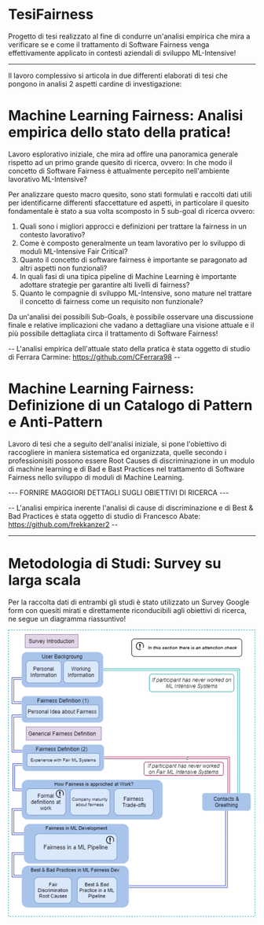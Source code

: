 # TesiFairness

Progetto di tesi realizzato al fine di condurre un'analisi empirica che mira a verificare se e come il trattamento di Software Fairness 
venga effettivamente applicato in contesti aziendali di sviluppo ML-Intensive!

--------------------------------------------------------------------------------------------------------------------------------------
Il lavoro complessivo si articola in due differenti elaborati di tesi che pongono in analisi 2 aspetti cardine di investigazione:

# Machine Learning Fairness: Analisi empirica dello stato della pratica!

Lavoro esplorativo iniziale, che mira ad offire una panoramica generale rispetto ad un primo grande quesito di ricerca, ovvero:
In che modo il concetto di Software Fairness è attualmente percepito nell'ambiente lavorativo ML-Intensive?

Per analizzare questo macro quesito, sono stati formulati e raccolti dati utili per identificarne differenti sfaccettature ed aspetti,
in particolare il quesito fondamentale è stato a sua volta scomposto in 5 sub-goal di ricerca ovvero:

1) Quali sono i migliori approcci e definizioni per trattare la fairness in un contesto lavorativo?
2) Come è composto generalmente un team lavorativo per lo sviluppo di moduli ML-Intensive Fair Critical?
3) Quanto il concetto di software fairness è importante se paragonato ad altri aspetti non funzionali?
4) In quali fasi di una tipica pipeline di Machine Learning è importante adottare strategie per garantire alti livelli di fairness?
5) Quanto le compagnie di sviluppo ML-Intensive, sono mature nel trattare il concetto di fairness come un requisito non funzionale?

Da un'analisi dei possibili Sub-Goals, è possibile osservare una discussione finale e relative implicazioni che vadano a dettagliare
una visione attuale e il più possibile dettagliata circa il trattamento di Software Fairness!

-- L'analisi empirica dell'attuale stato della pratica è stata oggetto di studio di Ferrara Carmine: https://github.com/CFerrara98 --

# Machine Learning Fairness: Definizione di un Catalogo di Pattern e Anti-Pattern
Lavoro di tesi che a seguito dell'analisi iniziale, si pone l'obiettivo di raccogliere in maniera sistematica ed organizzata,
quelle secondo i professionisiti possono essere Root Causes di discriminazione in un modulo di machine learning e di Bad e Bast Practices 
nel trattamento di Software Fairness nello sviluppo di moduli di Machine Learning.

--- FORNIRE MAGGIORI DETTAGLI SUGLI OBIETTIVI DI RICERCA ---

-- L'analisi empirica inerente l'analisi di cause di discriminazione e di Best & Bad Practices 
è stata oggetto di studio di Francesco Abate: https://github.com/frekkanzer2 --


---------------------------------------------------------------------------------------------------------------------------------------
# Metodologia di Studi: Survey su larga scala

Per la raccolta dati di entrambi gli studi è stato utilizzato un Survey Google form con quesiti mirati e direttamente riconducibili 
agli obiettivi di ricerca, ne segue un diagramma riassuntivo!

<p align="center"><img src="./Diagrammi/Survey Structural diagram.png" /></p>
